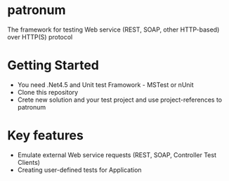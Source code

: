 patronum
========

The framework for testing Web service (REST, SOAP, other HTTP-based) over HTTP(S) protocol

# Getting Started
+ You need .Net4.5 and Unit test Framowork - MSTest or nUnit 
+ Clone this repository
+ Crete new solution and your test project and use project-references to patronum

# Key features
+ Emulate external Web service requests (REST, SOAP, Controller Test Clients)
+ Creating user-defined tests for Application
